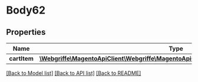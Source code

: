 # Body62

## Properties
Name | Type | Description | Notes
------------ | ------------- | ------------- | -------------
**cartItem** | [**\Webgriffe\MagentoApiClient\Webgriffe\MagentoApiClient\Model\QuoteDataCartItemInterface**](QuoteDataCartItemInterface.md) |  | 

[[Back to Model list]](../README.md#documentation-for-models) [[Back to API list]](../README.md#documentation-for-api-endpoints) [[Back to README]](../README.md)


